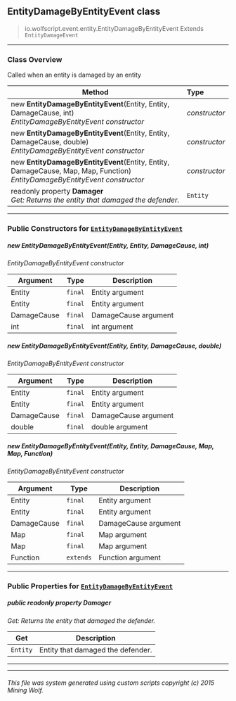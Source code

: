 ## EntityDamageByEntityEvent __class__

>io.wolfscript.event.entity.EntityDamageByEntityEvent
>Extends `EntityDamageEvent`

---

### Class Overview

Called when an entity is damaged by an entity

Method | Type   
--- | :--- 
new __EntityDamageByEntityEvent__(Entity, Entity, DamageCause, int) <br> _EntityDamageByEntityEvent constructor_ | _constructor_
new __EntityDamageByEntityEvent__(Entity, Entity, DamageCause, double) <br> _EntityDamageByEntityEvent constructor_ | _constructor_
new __EntityDamageByEntityEvent__(Entity, Entity, DamageCause, Map, Map, Function) <br> _EntityDamageByEntityEvent constructor_ | _constructor_
 readonly property __Damager__ <br> _Get: Returns the entity that damaged the defender._ | `Entity`



---

### Public Constructors for [`EntityDamageByEntityEvent`](EntityDamageByEntityEvent.md)

##### <a id='entitydamagebyentityevent'></a>new __EntityDamageByEntityEvent__(Entity, Entity, DamageCause, int) 

_EntityDamageByEntityEvent constructor_

Argument | Type | Description  
--- | --- | --- 
Entity | `final` | Entity argument
Entity | `final` | Entity argument
DamageCause | `final` | DamageCause argument
int | `final` | int argument

##### <a id='entitydamagebyentityevent'></a>new __EntityDamageByEntityEvent__(Entity, Entity, DamageCause, double) 

_EntityDamageByEntityEvent constructor_

Argument | Type | Description  
--- | --- | --- 
Entity | `final` | Entity argument
Entity | `final` | Entity argument
DamageCause | `final` | DamageCause argument
double | `final` | double argument

##### <a id='entitydamagebyentityevent'></a>new __EntityDamageByEntityEvent__(Entity, Entity, DamageCause, Map, Map, Function) 

_EntityDamageByEntityEvent constructor_

Argument | Type | Description  
--- | --- | --- 
Entity | `final` | Entity argument
Entity | `final` | Entity argument
DamageCause | `final` | DamageCause argument
Map | `final` | Map argument
Map | `final` | Map argument
Function | `extends` | Function argument

---

### Public Properties for [`EntityDamageByEntityEvent`](EntityDamageByEntityEvent.md)

##### <a id='damager'></a>public  readonly property __Damager__

_Get: Returns the entity that damaged the defender._

Get | Description
--- | --- 
`Entity` | Entity that damaged the defender.



---
---


###### This file was system generated using custom scripts copyright (c) 2015 Mining Wolf.
	

